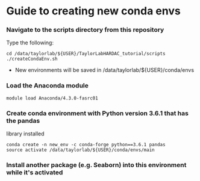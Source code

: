 # Guide to creating new conda envs

### Navigate to the scripts directory from this repository

Type the following:

	cd /data/taylorlab/${USER}/TaylorLabHARDAC_tutorial/scripts
	./createCondaEnv.sh	

- New environments will be saved in /data/taylorlab/${USER}/conda/envs

### Load the Anaconda module
	module load Anaconda/4.3.0-fasrc01

### Create conda environment with Python version 3.6.1 that has the pandas <br/>
library installed

	conda create -n new_env -c conda-forge python==3.6.1 pandas
	source activate /data/taylorlab/${USER}/conda/envs/main
	
### Install another package (e.g. Seaborn) into this environment while it's activated
	